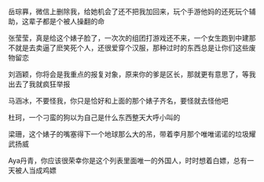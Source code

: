 岳琮奡，微信上删除我，给她机会了还不把我加回来，玩个手游他妈的还死玩个辅助，这辈子都是个被人操翻的命

张莹莹，真是给这个婊子脸了，一次次的组团打游戏还不来，一个女生跑到中建那不就是去卖逼了麽笑死个人，还很爱穿个汉服，那种过时的东西总是让你们这些废物留恋

刘涵颖，你将会是我重点的报复对象，原来你的爹是区长，那就更有意思了，等我出去了我就疯狂举报

马涵冰，不要怪我，你只是恰好和上面的那个婊子齐名，要怪就去怪他吧

杜珂，一个刁蛮的狗以为自己是什么东西整天大呼小叫的

梁珊，这个婊子的嘴塞得下一个地球那么大的吊，带着李月那个唯唯诺诺的垃圾耀武扬威

Aya丹青，你应该很荣幸你是这个列表里面唯一的外国人，时时想着白嫖，总有一天被人当成鸡嫖

